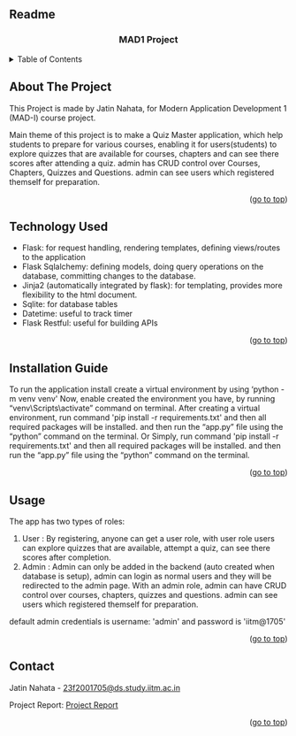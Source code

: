 ## Readme

 
  <h3 align="center">MAD1 Project </h3>
</div>

<details>
  <summary>Table of Contents</summary>
  <ol>
    <li>
      <a href="#about-the-project">About The Project</a>
    </li>
    <li>
      <a href="#technology-used">Technology-Used</a>
    </li>
    <li>
      <a href="#installation-guide">Installation Guide</a>
    </li>
    <li><a href="#usage">Usage of application</a></li>
    <li><a href="#contact">Contact</a></li>
  </ol>
</details>

## About The Project

This Project is made by Jatin Nahata,
for Modern Application Development 1 (MAD-I) course project.

Main theme of this project is to make a Quiz Master application, 
which help students to prepare for various courses,
enabling it for users(students) to explore quizzes that are available for
courses, chapters and can see there scores after attending a quiz.
admin has CRUD control over Courses, Chapters, Quizzes and Questions.
admin can see users which registered themself for preparation.

<p align="right">(<a href="#readme">go to top</a>)</p>

## Technology Used

* Flask: for request handling, rendering templates, defining views/routes to the application
* Flask Sqlalchemy: defining models, doing query operations on the database, committing changes to the database.
* Jinja2 (automatically integrated by flask): for templating, provides more flexibility to the html document.
* Sqlite: for database tables
* Datetime:  useful to track timer
* Flask Restful: useful for building APIs


<p align="right">(<a href="#readme">go to top</a>)</p>

## Installation Guide

To run the application install create a virtual environment by using ‘python -m venv venv'
Now, enable created the environment you have, by running “venv\Scripts\activate” command on terminal.
After creating a virtual environment, run command 'pip install -r requirements.txt' and then all required packages will be installed. and then run the “app.py” file using the “python” command on the terminal. 
               Or
Simply, run command 'pip install -r requirements.txt' and then all required packages will be installed. and then run the “app.py” file using the “python” command on the terminal. 

<p align="right">(<a href="#readme">go to top</a>)</p>

## Usage

The app has two types of roles:
1. User : By registering, anyone can get a user role, with user role users can explore quizzes that are available, attempt a quiz, can see there scores after completion.
2. Admin : Admin can only be added in the backend (auto created when database is setup), admin can login as normal users and they will be redirected to the admin page. With an admin role, admin can have CRUD control over courses, chapters, quizzes and questions.
admin can see users which registered themself for preparation.

default admin credentials is username: 'admin' and password is 'iitm@1705'

<p align="right">(<a href="#readme">go to top</a>)</p>

## Contact

Jatin Nahata - 23f2001705@ds.study.iitm.ac.in

Project Report: [Project Report](https://github.com/23f2001705/quiz_master_v1/blob/main/Project%20Report.pdf)

<p align="right">(<a href="#readme">go to top</a>)</p>
